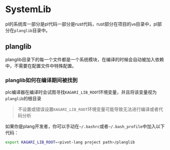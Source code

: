 # SystemLib
pl的系统库一部分是pl代码一部分是rust代码，rust部分在项目的`vm`目录中，pl部分在`planglib`目录中。  

## planglib
planglib目录下的每一个文件都是一个系统模块，在编译的时候会自动被加入依赖中，不需要在配置文件中特殊配置。  

### planglib如何在编译期间被找到
plc编译器在编译时会试图寻找`KAGARI_LIB_ROOT`环境变量，并且将该变量视为`planglib`的根目录  

> 不设置或错误设置`KAGARI_LIB_ROOT`环境变量可能导致无法进行编译或者代码分析

如果你是plang开发者，你可以手动在`~/.bashrc`或者`~/.bash_profile`中加入以下代码：  

```bash
export KAGARI_LIB_ROOT=<pivot-lang project path>/planglib
```
